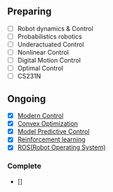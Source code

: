 ## Preparing
- [ ] Robot dynamics & Control
- [ ] Probabilistics robotics
- [ ] Underactuated Control
- [ ] Nonlinear Control
- [ ] Digital Motion Control
- [ ] Optimal Control
- [ ] CS231N

## Ongoing
- [x] [Modern Control](https://github.com/Geonhee-LEE/control-robotics-machine-learning/tree/master/Modern%20Control)
- [x] [Convex Optimization](https://github.com/Geonhee-LEE/control-robotics-machine-learning/tree/master/Convex%20Optimization)	 
- [x] [Model Predictive Control](https://github.com/Geonhee-LEE/control-robotics-machine-learning/tree/master/Model%20Predictive%20Control)
- [x] [Reinforcement learning](https://github.com/Geonhee-LEE/reinforcement-learning)
- [x] [ROS(Robot Operating System)](https://github.com/Geonhee-LEE/control-robotics-machine-learning/tree/master/ROS)

### Complete
- []



<!--h2>

```diff
- red
+ green
! orange
# gray
```

</h2-->


